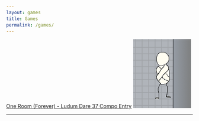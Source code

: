 ```yaml
---
layout: games
title: Games
permalink: /games/
---
```


[One Room (Forever) - Ludum Dare 37 Compo Entry](http://ludumdare.com/compo/ludum-dare-37/?action=preview&uid=125011)
![One Room (Forever) - Ludum Dare 37 Compo Entry](/assets/img/thumbnail_oneroom.jpg)

_ _ _ 
